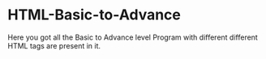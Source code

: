 # HTML-Basic-to-Advance
Here you got all the Basic to Advance level Program with different different HTML tags are present in it.
